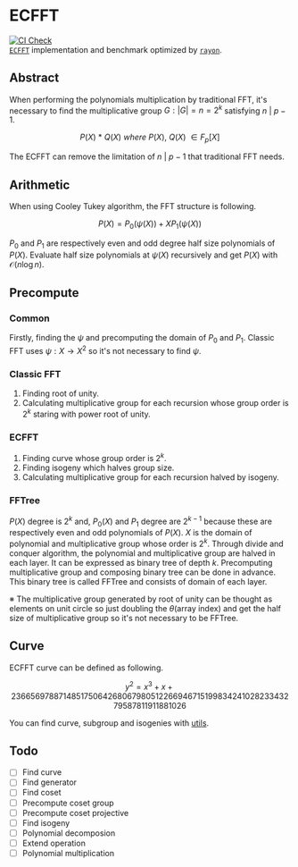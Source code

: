 # ECFFT
[![CI Check](https://github.com/ashWhiteHat/ecfft/actions/workflows/test.yml/badge.svg)](https://github.com/ashWhiteHat/ecfft/actions/workflows/test.yml)  
[`ECFFT`](https://arxiv.org/pdf/2107.08473.pdf) implementation and benchmark optimized by [`rayon`](https://github.com/rayon-rs/rayon).

## Abstract
When performing the polynomials multiplication by traditional FFT, it's necessary to find the multiplicative group $G: |G| = n = 2^k$ satisfying $n\ |\ p - 1$.

$$
P(X)\ *\ Q(X)\ where\ P(X),\ Q(X)\ ∈ F_p[X]
$$

The ECFFT can remove the limitation of $n\ |\ p - 1$ that traditional FFT needs.

## Arithmetic
When using Cooley Tukey algorithm, the FFT structure is following.

$$
P(X) = P_0(ψ(X)) + XP_1(ψ(X))
$$

$P_0$ and $P_1$ are respectively even and odd degree half size polynomials of $P(X)$. Evaluate half size polynomials at $ψ(X)$ recursively and get $P(X)$ with $\mathcal{O}(n\log{}n)$.

## Precompute
### Common
Firstly, finding the $ψ$ and precomputing the domain of $P_0$ and $P_1$.
Classic FFT uses $ψ: X \rightarrow X^2$ so it's not necessary to find $ψ$.

### Classic FFT
1. Finding root of unity.
2. Calculating multiplicative group for each recursion whose group order is $2^k$ staring with power root of unity.

### ECFFT
1. Finding curve whose group order is $2^k$.
2. Finding isogeny which halves group size.
3. Calculating multiplicative group for each recursion halved by isogeny.

### FFTree
$P(X)$ degree is $2^k$ and, $P_0(X)$ and $P_1$ degree are $2^{k-1}$ because these  are respectively even and odd polynomials of $P(X)$. $X$ is the domain of polynomial and multiplicative group whose order is $2^k$. Through divide and conquer algorithm, the polynomial and multiplicative group are halved in each layer. It can be expressed as binary tree of depth $k$. Precomputing multiplicative group and composing binary tree can be done in advance. This binary tree is called FFTree and consists of domain of each layer.

※ The multiplicative group generated by root of unity can be thought as elements on unit circle so just doubling the $θ$(array index) and get the half size of multiplicative group so it's not necessary to be FFTree.

## Curve
ECFFT curve can be defined as following.

$$
y^2 = x^3 + x + 23665697887148517506426806798051226694671519983424102823343279587811911881026
$$

You can find curve, subgroup and isogenies with [utils](https://github.com/ashWhiteHat/ecfft_utils).

## Todo

- [ ] Find curve
- [ ] Find generator
- [ ] Find coset
- [ ] Precompute coset group
- [ ] Precompute coset projective
- [ ] Find isogeny
- [ ] Polynomial decomposion
- [ ] Extend operation
- [ ] Polynomial multiplication
